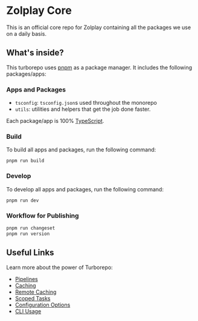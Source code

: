 # Zolplay Core

This is an official core repo for Zolplay containing all the packages we use on a daily basis.

## What's inside?

This turborepo uses [pnpm](https://pnpm.io) as a package manager. It includes the following packages/apps:

### Apps and Packages

- `tsconfig`: `tsconfig.json`s used throughout the monorepo
- `utils`: utilities and helpers that get the job done faster.

Each package/app is 100% [TypeScript](https://www.typescriptlang.org/).

### Build

To build all apps and packages, run the following command:

```
pnpm run build
```

### Develop

To develop all apps and packages, run the following command:

```
pnpm run dev
```

### Workflow for Publishing
```bash
pnpm run changeset
pnpm run version
```

## Useful Links

Learn more about the power of Turborepo:

- [Pipelines](https://turborepo.org/docs/core-concepts/pipelines)
- [Caching](https://turborepo.org/docs/core-concepts/caching)
- [Remote Caching](https://turborepo.org/docs/core-concepts/remote-caching)
- [Scoped Tasks](https://turborepo.org/docs/core-concepts/scopes)
- [Configuration Options](https://turborepo.org/docs/reference/configuration)
- [CLI Usage](https://turborepo.org/docs/reference/command-line-reference)
